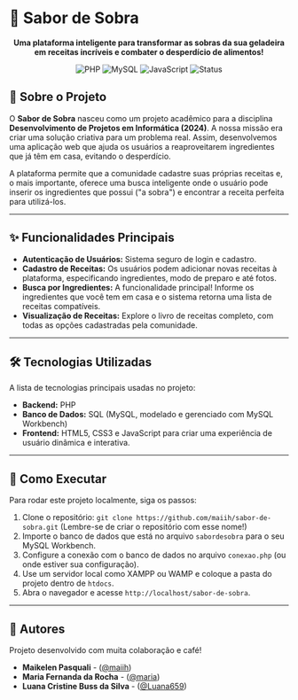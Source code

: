 # 🍲 Sabor de Sobra

<p align="center">
  <strong>Uma plataforma inteligente para transformar as sobras da sua geladeira em receitas incríveis e combater o desperdício de alimentos!</strong>
</p>

<p align="center">
  <img src="https://img.shields.io/badge/PHP-777BB4?style=for-the-badge&logo=php&logoColor=white" alt="PHP">
  <img src="https://img.shields.io/badge/MySQL-4479A1?style=for-the-badge&logo=mysql&logoColor=white" alt="MySQL">
  <img src="https://img.shields.io/badge/JavaScript-F7DF1E?style=for-the-badge&logo=javascript&logoColor=black" alt="JavaScript">
  <img src="https://img.shields.io/badge/Status-Concluído-brightgreen?style=for-the-badge" alt="Status">
</p>

## 📝 Sobre o Projeto

O **Sabor de Sobra** nasceu como um projeto acadêmico para a disciplina **Desenvolvimento de Projetos em Informática (2024)**. A nossa missão era criar uma solução criativa para um problema real. Assim, desenvolvemos uma aplicação web que ajuda os usuários a reaproveitarem ingredientes que já têm em casa, evitando o desperdício.

A plataforma permite que a comunidade cadastre suas próprias receitas e, o mais importante, oferece uma busca inteligente onde o usuário pode inserir os ingredientes que possui ("a sobra") e encontrar a receita perfeita para utilizá-los.

---

## ✨ Funcionalidades Principais

* **Autenticação de Usuários:** Sistema seguro de login e cadastro.
* **Cadastro de Receitas:** Os usuários podem adicionar novas receitas à plataforma, especificando ingredientes, modo de preparo e até fotos.
* **Busca por Ingredientes:** A funcionalidade principal! Informe os ingredientes que você tem em casa e o sistema retorna uma lista de receitas compatíveis.
* **Visualização de Receitas:** Explore o livro de receitas completo, com todas as opções cadastradas pela comunidade.

---

## 🛠️ Tecnologias Utilizadas

A lista de tecnologias principais usadas no projeto:

* **Backend:** PHP
* **Banco de Dados:** SQL (MySQL, modelado e gerenciado com MySQL Workbench)
* **Frontend:** HTML5, CSS3 e JavaScript para criar uma experiência de usuário dinâmica e interativa.

---

## 🚀 Como Executar

Para rodar este projeto localmente, siga os passos:

1.  Clone o repositório: `git clone https://github.com/maiih/sabor-de-sobra.git` (Lembre-se de criar o repositório com esse nome!)
2.  Importe o banco de dados que está no arquivo `sabordesobra` para o seu MySQL Workbench.
3.  Configure a conexão com o banco de dados no arquivo `conexao.php` (ou onde estiver sua configuração).
4.  Use um servidor local como XAMPP ou WAMP e coloque a pasta do projeto dentro de `htdocs`.
5.  Abra o navegador e acesse `http://localhost/sabor-de-sobra`.

---

## 👥 Autores

Projeto desenvolvido com muita colaboração e café!

* **Maikelen Pasquali** - ([@maiih](https://github.com/maiih))
* **Maria Fernanda da Rocha** - ([@maria](https://github.com/))
* **Luana Cristine Buss da Silva** - ([@Luana659](https://github.com/Luana659))
